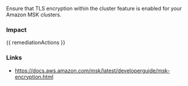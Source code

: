 
Ensure that TLS encryption within the cluster feature is enabled for your Amazon MSK clusters.

### Impact
<!-- Add Impact here -->

<!-- DO NOT CHANGE -->
{{ remediationActions }}

### Links
- https://docs.aws.amazon.com/msk/latest/developerguide/msk-encryption.html



